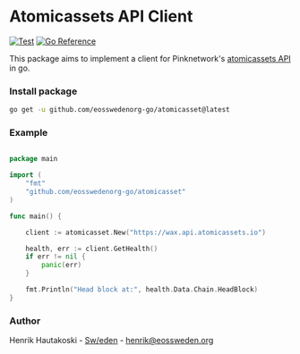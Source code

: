 # Atomicassets API Client

[![Test](https://github.com/eosswedenorg-go/atomicasset/actions/workflows/test.yml/badge.svg?branch=master)](https://github.com/eosswedenorg-go/atomicasset/actions/workflows/test.yml)
[![Go Reference](https://pkg.go.dev/badge/github.com/eosswedenorg-go/atomicasset.svg)](https://pkg.go.dev/github.com/eosswedenorg-go/atomicasset)

This package aims to implement a client for Pinknetwork's [atomicassets API](https://github.com/pinknetworkx/eosio-contract-api) in go.

### Install package

``` bash
go get -u github.com/eosswedenorg-go/atomicasset@latest
```

### Example

```go

package main

import (
	"fmt"
	"github.com/eosswedenorg-go/atomicasset"
)

func main() {

	client := atomicasset.New("https://wax.api.atomicassets.io")

	health, err := client.GetHealth()
	if err != nil {
		panic(err)
	}

	fmt.Println("Head block at:", health.Data.Chain.HeadBlock)
}

```

### Author

Henrik Hautakoski - [Sw/eden](https://eossweden.org/) - [henrik@eossweden.org](mailto:henrik@eossweden.org)
